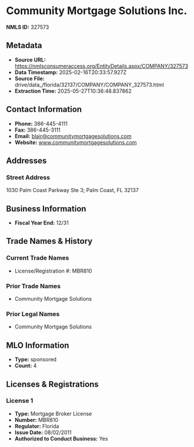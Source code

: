 # Community Mortgage Solutions Inc.

**NMLS ID:** 327573

## Metadata
- **Source URL:** https://nmlsconsumeraccess.org/EntityDetails.aspx/COMPANY/327573
- **Data Timestamp:** 2025-02-16T20:33:57.927Z
- **Source File:** drive/data_/florida/32137/COMPANY/COMPANY_327573.html
- **Extraction Time:** 2025-05-27T10:36:48.837862

## Contact Information
- **Phone:** 386-445-4111
- **Fax:** 386-445-3111
- **Email:** blair@communitymortgagesolutions.com
- **Website:** www.communitymortgagesolutions.com

## Addresses
### Street Address
1030 Palm Coast Parkway Ste 3; Palm Coast, FL 32137

## Business Information
- **Fiscal Year End:** 12/31

## Trade Names & History
### Current Trade Names
- License/Registration #: MBR810

### Prior Trade Names
- Community Mortgage Solutions

### Prior Legal Names
- Community Mortgage Solutions

## MLO Information
- **Type:** sponsored
- **Count:** 4

## Licenses & Registrations

### License 1
- **Type:** Mortgage Broker License
- **Number:** MBR810
- **Regulator:** Florida
- **Issue Date:** 08/02/2011
- **Authorized to Conduct Business:** Yes

